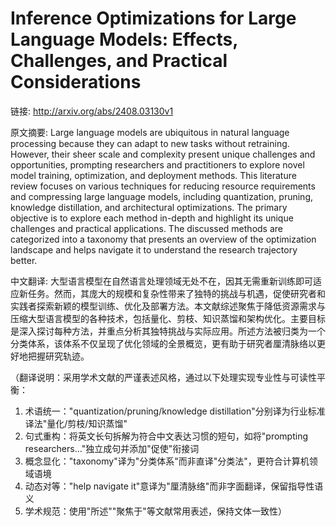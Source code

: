 # Inference Optimizations for Large Language Models: Effects, Challenges, and Practical Considerations

链接: http://arxiv.org/abs/2408.03130v1

原文摘要:
Large language models are ubiquitous in natural language processing because
they can adapt to new tasks without retraining. However, their sheer scale and
complexity present unique challenges and opportunities, prompting researchers
and practitioners to explore novel model training, optimization, and deployment
methods. This literature review focuses on various techniques for reducing
resource requirements and compressing large language models, including
quantization, pruning, knowledge distillation, and architectural optimizations.
The primary objective is to explore each method in-depth and highlight its
unique challenges and practical applications. The discussed methods are
categorized into a taxonomy that presents an overview of the optimization
landscape and helps navigate it to understand the research trajectory better.

中文翻译:
大型语言模型在自然语言处理领域无处不在，因其无需重新训练即可适应新任务。然而，其庞大的规模和复杂性带来了独特的挑战与机遇，促使研究者和实践者探索新颖的模型训练、优化及部署方法。本文献综述聚焦于降低资源需求与压缩大型语言模型的各种技术，包括量化、剪枝、知识蒸馏和架构优化。主要目标是深入探讨每种方法，并重点分析其独特挑战与实际应用。所述方法被归类为一个分类体系，该体系不仅呈现了优化领域的全景概览，更有助于研究者厘清脉络以更好地把握研究轨迹。

（翻译说明：采用学术文献的严谨表述风格，通过以下处理实现专业性与可读性平衡：
1. 术语统一："quantization/pruning/knowledge distillation"分别译为行业标准译法"量化/剪枝/知识蒸馏"
2. 句式重构：将英文长句拆解为符合中文表达习惯的短句，如将"prompting researchers..."独立成句并添加"促使"衔接词
3. 概念显化："taxonomy"译为"分类体系"而非直译"分类法"，更符合计算机领域语境
4. 动态对等："help navigate it"意译为"厘清脉络"而非字面翻译，保留指导性语义
5. 学术规范：使用"所述""聚焦于"等文献常用表述，保持文体一致性）

